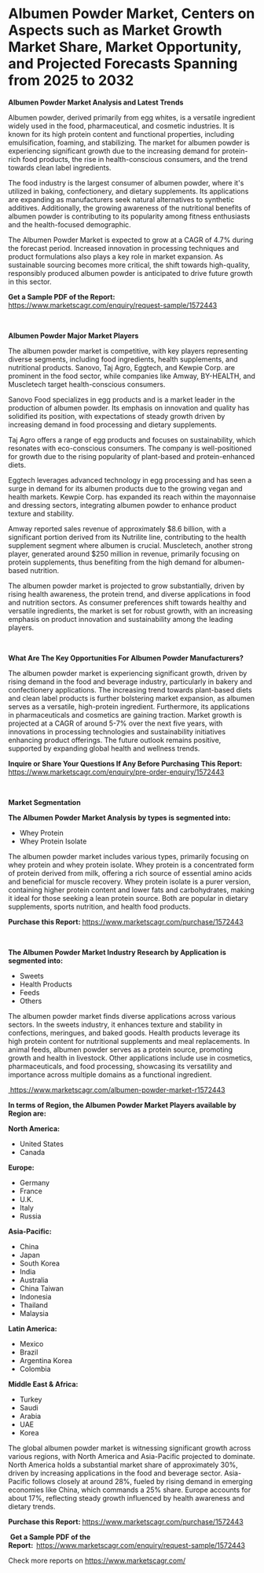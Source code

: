 <p><h1>Albumen Powder Market, Centers on Aspects such as Market Growth Market Share, Market Opportunity, and Projected Forecasts Spanning from 2025 to 2032</h1></p><p><strong>Albumen Powder Market Analysis and Latest Trends</strong></p>
<p><p>Albumen powder, derived primarily from egg whites, is a versatile ingredient widely used in the food, pharmaceutical, and cosmetic industries. It is known for its high protein content and functional properties, including emulsification, foaming, and stabilizing. The market for albumen powder is experiencing significant growth due to the increasing demand for protein-rich food products, the rise in health-conscious consumers, and the trend towards clean label ingredients.</p><p>The food industry is the largest consumer of albumen powder, where it's utilized in baking, confectionery, and dietary supplements. Its applications are expanding as manufacturers seek natural alternatives to synthetic additives. Additionally, the growing awareness of the nutritional benefits of albumen powder is contributing to its popularity among fitness enthusiasts and the health-focused demographic.</p><p>The Albumen Powder Market is expected to grow at a CAGR of 4.7% during the forecast period. Increased innovation in processing techniques and product formulations also plays a key role in market expansion. As sustainable sourcing becomes more critical, the shift towards high-quality, responsibly produced albumen powder is anticipated to drive future growth in this sector.</p></p>
<p><strong>Get a Sample PDF of the Report:&nbsp;</strong> <a href="https://www.marketscagr.com/enquiry/request-sample/1572443?utm_campaign=2301&utm_medium=2&utm_source=Github&utm_content=ia&utm_term=15022025&utm_id=albumen-powder">https://www.marketscagr.com/enquiry/request-sample/1572443</a></p>
<p>&nbsp;</p>
<p><strong>Albumen Powder Major Market Players</strong></p>
<p><p>The albumen powder market is competitive, with key players representing diverse segments, including food ingredients, health supplements, and nutritional products. Sanovo, Taj Agro, Eggtech, and Kewpie Corp. are prominent in the food sector, while companies like Amway, BY-HEALTH, and Muscletech target health-conscious consumers.</p><p>Sanovo Food specializes in egg products and is a market leader in the production of albumen powder. Its emphasis on innovation and quality has solidified its position, with expectations of steady growth driven by increasing demand in food processing and dietary supplements.</p><p>Taj Agro offers a range of egg products and focuses on sustainability, which resonates with eco-conscious consumers. The company is well-positioned for growth due to the rising popularity of plant-based and protein-enhanced diets.</p><p>Eggtech leverages advanced technology in egg processing and has seen a surge in demand for its albumen products due to the growing vegan and health markets. Kewpie Corp. has expanded its reach within the mayonnaise and dressing sectors, integrating albumen powder to enhance product texture and stability.</p><p>Amway reported sales revenue of approximately $8.6 billion, with a significant portion derived from its Nutrilite line, contributing to the health supplement segment where albumen is crucial. Muscletech, another strong player, generated around $250 million in revenue, primarily focusing on protein supplements, thus benefiting from the high demand for albumen-based nutrition.</p><p>The albumen powder market is projected to grow substantially, driven by rising health awareness, the protein trend, and diverse applications in food and nutrition sectors. As consumer preferences shift towards healthy and versatile ingredients, the market is set for robust growth, with an increasing emphasis on product innovation and sustainability among the leading players.</p></p>
<p>&nbsp;</p>
<p><strong>What Are The Key Opportunities For Albumen Powder Manufacturers?</strong></p>
<p><p>The albumen powder market is experiencing significant growth, driven by rising demand in the food and beverage industry, particularly in bakery and confectionery applications. The increasing trend towards plant-based diets and clean label products is further bolstering market expansion, as albumen serves as a versatile, high-protein ingredient. Furthermore, its applications in pharmaceuticals and cosmetics are gaining traction. Market growth is projected at a CAGR of around 5-7% over the next five years, with innovations in processing technologies and sustainability initiatives enhancing product offerings. The future outlook remains positive, supported by expanding global health and wellness trends.</p></p>
<p><strong>Inquire or Share Your Questions If Any Before Purchasing This Report:</strong> <a href="https://www.marketscagr.com/enquiry/pre-order-enquiry/1572443?utm_campaign=2301&utm_medium=2&utm_source=Github&utm_content=ia&utm_term=15022025&utm_id=albumen-powder">https://www.marketscagr.com/enquiry/pre-order-enquiry/1572443</a></p>
<p>&nbsp;</p>
<p><strong>Market Segmentation</strong></p>
<p><strong>The Albumen Powder Market Analysis by types is segmented into:</strong></p>
<p><ul><li>Whey Protein</li><li>Whey Protein Isolate</li></ul></p>
<p><p>The albumen powder market includes various types, primarily focusing on whey protein and whey protein isolate. Whey protein is a concentrated form of protein derived from milk, offering a rich source of essential amino acids and beneficial for muscle recovery. Whey protein isolate is a purer version, containing higher protein content and lower fats and carbohydrates, making it ideal for those seeking a lean protein source. Both are popular in dietary supplements, sports nutrition, and health food products.</p></p>
<p><strong>Purchase this Report:&nbsp;</strong><a href="https://www.marketscagr.com/purchase/1572443?utm_campaign=2301&utm_medium=2&utm_source=Github&utm_content=ia&utm_term=15022025&utm_id=albumen-powder">https://www.marketscagr.com/purchase/1572443</a></p>
<p>&nbsp;</p>
<p><strong>The Albumen Powder Market Industry Research by Application is segmented into:</strong></p>
<p><ul><li>Sweets</li><li>Health Products</li><li>Feeds</li><li>Others</li></ul></p>
<p><p>The albumen powder market finds diverse applications across various sectors. In the sweets industry, it enhances texture and stability in confections, meringues, and baked goods. Health products leverage its high protein content for nutritional supplements and meal replacements. In animal feeds, albumen powder serves as a protein source, promoting growth and health in livestock. Other applications include use in cosmetics, pharmaceuticals, and food processing, showcasing its versatility and importance across multiple domains as a functional ingredient.</p></p>
<p><a href="https://www.marketscagr.com/albumen-powder-market-r1572443?utm_campaign=2301&utm_medium=2&utm_source=Github&utm_content=ia&utm_term=15022025&utm_id=albumen-powder">&nbsp;https://www.marketscagr.com/albumen-powder-market-r1572443</a></p>
<p><strong>In terms of Region, the Albumen Powder Market Players available by Region are:</strong></p>
<p>
    <p> <strong> North America: </strong>
        <ul>
            <li>United States</li>
            <li>Canada</li>
        </ul>
        </p> 
    <p> <strong> Europe: </strong>
        <ul>
            <li>Germany</li>
            <li>France</li>
            <li>U.K.</li>
            <li>Italy</li>
            <li>Russia</li>
        </ul>
        </p> 
    <p> <strong> Asia-Pacific: </strong>
        <ul>
            <li>China</li>
            <li>Japan</li>
            <li>South Korea</li>
            <li>India</li>
            <li>Australia</li>
            <li>China Taiwan</li>
            <li>Indonesia</li>
            <li>Thailand</li>
            <li>Malaysia</li>
        </ul>
        </p> 
    <p> <strong> Latin America: </strong>
        <ul>
            <li>Mexico</li>
            <li>Brazil</li>
            <li>Argentina Korea</li>
            <li>Colombia</li>
        </ul>
        </p> 
    <p> <strong> Middle East & Africa: </strong>
        <ul>
            <li>Turkey</li>
            <li>Saudi</li>
            <li>Arabia</li>
            <li>UAE</li>
            <li>Korea</li>
        </ul>
    </p>
    </p>
<p><p>The global albumen powder market is witnessing significant growth across various regions, with North America and Asia-Pacific projected to dominate. North America holds a substantial market share of approximately 30%, driven by increasing applications in the food and beverage sector. Asia-Pacific follows closely at around 28%, fueled by rising demand in emerging economies like China, which commands a 25% share. Europe accounts for about 17%, reflecting steady growth influenced by health awareness and dietary trends.</p></p>
<p><strong>Purchase this Report: </strong><a href="https://www.marketscagr.com/purchase/1572443?utm_campaign=2301&utm_medium=2&utm_source=Github&utm_content=ia&utm_term=15022025&utm_id=albumen-powder">https://www.marketscagr.com/purchase/1572443</a></p>
<p>&nbsp;<strong>Get a Sample PDF of the Report:&nbsp;&nbsp;</strong><a href="https://www.marketscagr.com/enquiry/request-sample/1572443?utm_campaign=2301&utm_medium=2&utm_source=Github&utm_content=ia&utm_term=15022025&utm_id=albumen-powder">https://www.marketscagr.com/enquiry/request-sample/1572443</a></p>
<p><strong></strong></p>
<p>Check more reports on <a href="https://www.marketscagr.com/?utm_campaign=2301&utm_medium=2&utm_source=Github&utm_content=ia&utm_term=15022025&utm_id=albumen-powder">https://www.marketscagr.com/</a></p>